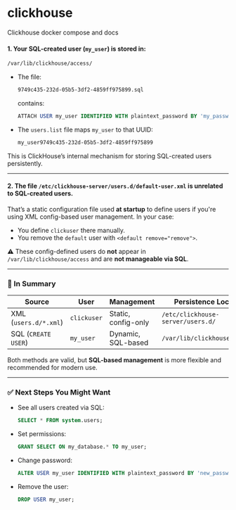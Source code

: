 # clickhouse

Clickhouse docker compose and docs

#### 1. **Your SQL-created user (`my_user`) is stored in:**

```bash
/var/lib/clickhouse/access/
```

- The file:

  ```sh
  9749c435-232d-05b5-3df2-4859ff975899.sql
  ```

  contains:

  ```sql
  ATTACH USER my_user IDENTIFIED WITH plaintext_password BY 'my_password';
  ```

- The `users.list` file maps `my_user` to that UUID:

  ```sh
  my_user9749c435-232d-05b5-3df2-4859ff975899
  ```

This is ClickHouse’s internal mechanism for storing SQL-created users persistently.

---

#### 2. **The file `/etc/clickhouse-server/users.d/default-user.xml` is unrelated to SQL-created users.**

That’s a static configuration file used **at startup** to define users if you're using XML config-based user management. In your case:

- You define `clickuser` there manually.
- You remove the `default` user with `<default remove="remove">`.

⚠️ These config-defined users do **not** appear in `/var/lib/clickhouse/access` and are **not manageable via SQL**.

---

### 🔧 In Summary

| Source                | User        | Management          | Persistence Location              |
| --------------------- | ----------- | ------------------- | --------------------------------- |
| XML (`users.d/*.xml`) | `clickuser` | Static, config-only | `/etc/clickhouse-server/users.d/` |
| SQL (`CREATE USER`)   | `my_user`   | Dynamic, SQL-based  | `/var/lib/clickhouse/access/`     |

Both methods are valid, but **SQL-based management** is more flexible and recommended for modern use.

---

### ✅ Next Steps You Might Want

- See all users created via SQL:

  ```sql
  SELECT * FROM system.users;
  ```

- Set permissions:

  ```sql
  GRANT SELECT ON my_database.* TO my_user;
  ```

- Change password:

  ```sql
  ALTER USER my_user IDENTIFIED WITH plaintext_password BY 'new_password';
  ```

- Remove the user:

  ```sql
  DROP USER my_user;
  ```
